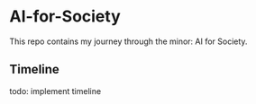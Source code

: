 # AI-for-Society

This repo contains my journey through the minor: AI for Society.

## Timeline

todo: implement timeline
